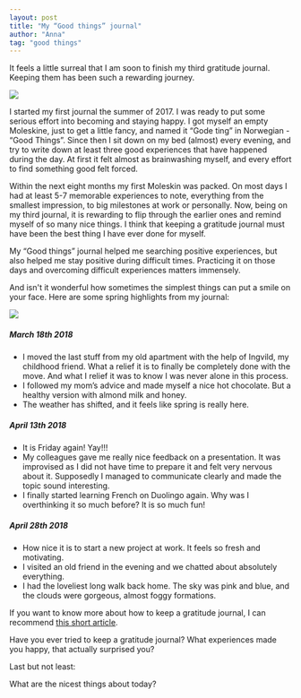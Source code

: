 ```yaml
---
layout: post
title: "My “Good things” journal"
author: "Anna"
tag: "good things"
---
```


It feels a little surreal that I am soon to finish my third gratitude journal. Keeping them has been such a rewarding journey.

<img border="0" src="https://live.staticflickr.com/7872/46657260875_fb73e5989b_c.jpg">

I started my first journal the summer of 2017. I was ready to put some serious effort into becoming and staying happy. I got myself an empty Moleskine, just to get a little fancy, and  named it “Gode ting” in Norwegian - “Good Things”. Since then I  sit down on my bed (almost) every evening, and try to write down at least three good experiences that have happened during the day. At first it felt almost as brainwashing myself, and every effort to find something good felt forced.  

Within the next eight months my first Moleskin was packed. On most days I had at least 5-7 memorable experiences to note, everything from the smallest impression, to big milestones at work or personally. Now, being on my third journal, it is rewarding to flip through the earlier ones and remind myself of so many nice things. I think that keeping a gratitude journal  must have been the best thing I have ever done for myself. 

My “Good things” journal helped me searching positive experiences, but also helped me stay positive during difficult times. Practicing it on those days and overcoming difficult experiences matters immensely. 

And isn't it wonderful how sometimes the simplest things can put a smile on your face. Here are some spring highlights from my journal:

<img border="0" src="https://live.staticflickr.com/7842/46642847765_822a42e647_c.jpg">

##### March 18th 2018

* I moved the last stuff from my old apartment with the help of Ingvild, my childhood friend. What a relief it is to finally be completely done with the move. And what I relief it was to know I was never alone in this process.
* I followed my mom’s advice and made myself a nice hot chocolate. But a healthy version with almond milk and honey. 
* The weather has shifted, and it feels like spring is really here.

##### April 13th 2018
* It is Friday again! Yay!!!
* My colleagues gave me really nice feedback on a presentation. It was improvised as I did not have time to prepare it and felt very nervous about it. Supposedly I managed to communicate clearly and made the topic sound interesting. 
* I finally started learning French on Duolingo again. Why was I overthinking it so much before? It is so much fun!

##### April 28th 2018

* How nice it is to start a new project at work. It feels so fresh and motivating.
* I visited an old friend in the evening and we chatted about absolutely everything.  
* I had the loveliest long walk back home. The sky was pink and blue, and the clouds were gorgeous, almost foggy formations. 

If you want to know more about how to keep a gratitude journal, I can recommend [this short article](https://ggia.berkeley.edu/practice/three-good-things). 

Have you ever tried to keep a gratitude journal? What experiences made you happy, that actually surprised you?

Last but not least:

What are the nicest things about today?

